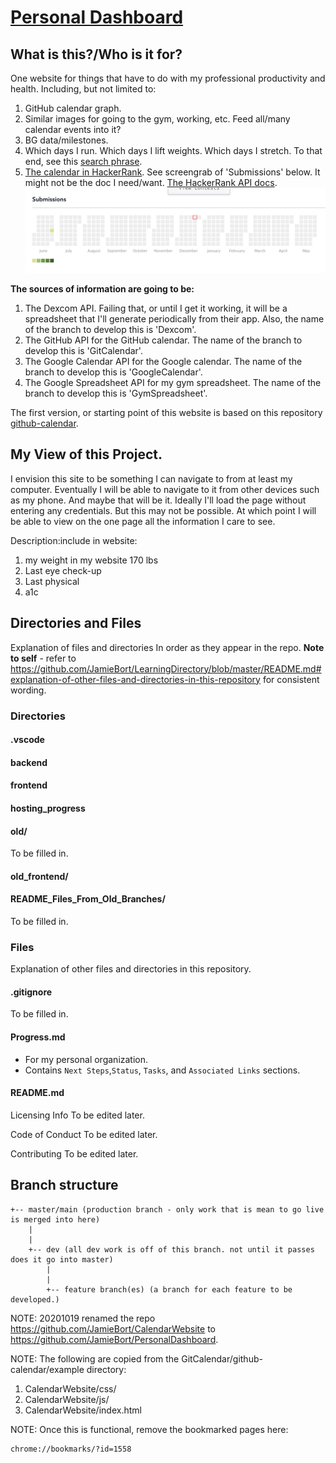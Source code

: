 # [Personal Dashboard](https://jamiebort.github.io/PersonalDashboard/)

## What is this?/Who is it for?

One website for things that have to do with my professional productivity and health. Including, but not limited to:
1. GitHub calendar graph.
2. Similar images for going to the gym, working, etc. Feed all/many calendar events into it?
3. BG data/milestones.
4. Which days I run. Which days I lift weights. Which days I stretch. To that end, see this [search phrase](https://calendar.google.com/calendar/r/search?q=Export%20calendar%20to%20csv%20-%20look%20at%20trends).
5. [The calendar in HackerRank](https://www.hackerrank.com/jamiebort). See screengrab of 'Submissions' below. It might not be the doc I need/want. [The HackerRank API docs](https://www.hackerrank.com/work/apidocs#!/Introduction/options_intro_api).
![HackerRankCalendar](https://github.com/JamieBort/CalendarWebsite/blob/master/images/HackerRankCalendarGraph)

**The sources of information are going to be:**
1. The Dexcom API. Failing that, or until I get it working, it will be a spreadsheet that I'll generate periodically from their app. Also, the name of the branch to develop this is 'Dexcom'.
2. The GitHub API for the GitHub calendar. The name of the branch to develop this is 'GitCalendar'.
3. The Google Calendar API for the Google calendar. The name of the branch to develop this is 'GoogleCalendar'.
4. The Google Spreadsheet API for my gym spreadsheet. The name of the branch to develop this is 'GymSpreadsheet'.

The first version, or starting point of this website is based on this repository [github-calendar](https://github.com/IonicaBizau/github-calendar).

## My View of this Project.
I envision this site to be something I can navigate to from at least my computer. Eventually I will be able to navigate to it from other devices such as my phone. And maybe that will be it. Ideally I'll load the page without entering any credentials. But this may not be possible. At which point I will be able to view on the one page all the information I care to see.

Description:include in website:
1. my weight in my website 170 lbs
2. Last eye check-up
3. Last physical
4. a1c




## Directories and Files
Explanation of files and directories
In order as they appear in the repo.
**Note to self** - refer to https://github.com/JamieBort/LearningDirectory/blob/master/README.md#explanation-of-other-files-and-directories-in-this-repository for consistent wording.

### Directories

#### .vscode

#### backend

#### frontend

#### hosting_progress

#### old/
To be filled in.

#### old_frontend/

#### README_Files_From_Old_Branches/
To be filled in.


### Files
Explanation of other files and directories in this repository.

#### .gitignore
To be filled in.

#### Progress.md
* For my personal organization.
* Contains `Next Steps`,`Status`, `Tasks`, and `Associated Links` sections.

#### README.md

Licensing Info
To be edited later.

Code of Conduct
To be edited later.

Contributing
To be edited later.

## Branch structure

    +-- master/main (production branch - only work that is mean to go live is merged into here)
        |
        |
        +-- dev (all dev work is off of this branch. not until it passes does it go into master)
            |
            |
            +-- feature branch(es) (a branch for each feature to be developed.)

NOTE: 20201019 renamed the repo https://github.com/JamieBort/CalendarWebsite to https://github.com/JamieBort/PersonalDashboard.


NOTE: The following are copied from the GitCalendar/github-calendar/example directory:
1. CalendarWebsite/css/
2. CalendarWebsite/js/
3. CalendarWebsite/index.html

NOTE: Once this is functional, remove the bookmarked pages here: 

    chrome://bookmarks/?id=1558